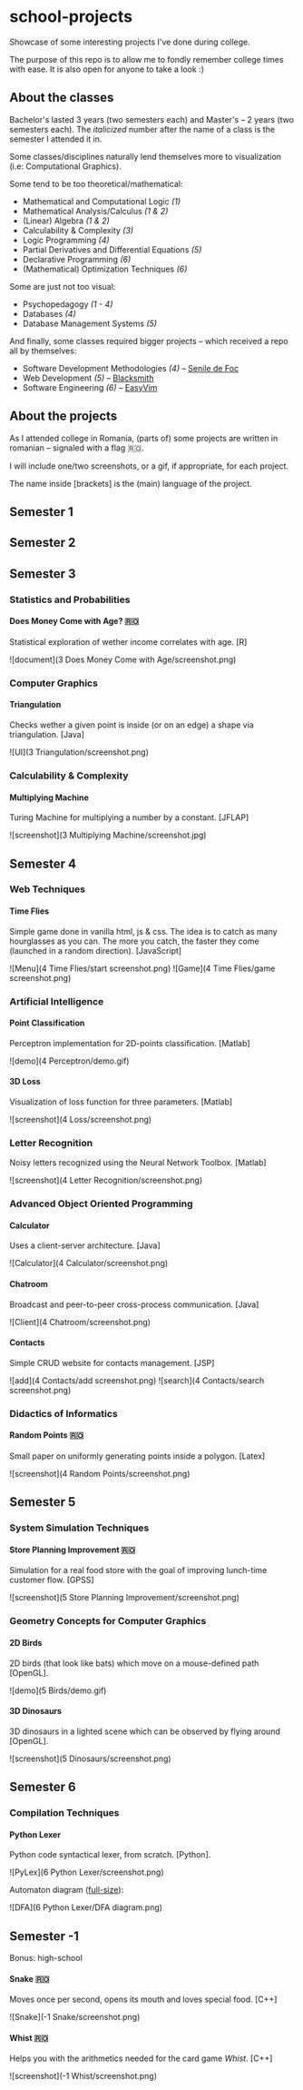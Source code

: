 # school-projects

Showcase of some interesting projects I've done during college.

The purpose of this repo is to allow me to fondly remember college times with ease. It is also open for anyone to take a look :)



## About the classes

Bachelor's lasted 3 years (two semesters each) and Master's – 2 years (two semesters each). The *italicized* number after the name of a class is the semester I attended it in.

Some classes/disciplines naturally lend themselves more to visualization (i.e: Computational Graphics).

Some tend to be too theoretical/mathematical:

* Mathematical and Computational Logic _(1)_
* Mathematical Analysis/Calculus _(1 & 2)_
* (Linear) Algebra _(1 & 2)_
* Calculability & Complexity *(3)*
* Logic Programming *(4)*
* Partial Derivatives and Differential Equations *(5)*
* Declarative Programming *(6)*
* (Mathematical) Optimization Techniques *(6)*

Some are just not too visual:

* Psychopedagogy *(1 - 4)*
* Databases *(4)*
* Database Management Systems *(5)*

And finally, some classes required bigger projects – which received a repo all by themselves:

* Software Development Methodologies *(4)* – [Senile de Foc](https://github.com/stefan1niculae/senile-de-foc)
* Web Development *(5)* – [Blacksmith](https://github.com/stefan1niculae/blacksmith)
* Software Engineering *(6)* – [EasyVim](https://github.com/stefan1niculae/easyVim)



## About the projects

As I attended college in Romania, (parts of) some projects are written in romanian – signaled with a flag  🇷🇴.

I will include one/two screenshots, or a gif, if appropriate, for each project.

The name inside [brackets] is the (main) language of the project.

## Semester 1

## Semester 2

## Semester 3

### Statistics and Probabilities

#### Does Money Come with Age? 🇷🇴

Statistical exploration of wether income correlates with age. [R]

 ![document](3 Does Money Come with Age/screenshot.png)

### Computer Graphics

#### Triangulation

Checks wether a given point is inside (or on an edge)  a shape via triangulation. [Java]

![UI](3 Triangulation/screenshot.png)

### Calculability & Complexity

#### Multiplying Machine

Turing Machine for multiplying a number by a constant. [JFLAP]

![screenshot](3 Multiplying Machine/screenshot.jpg)

## Semester 4

### Web Techniques

#### Time Flies

Simple game done in vanilla html, js & css. The idea is to catch as many hourglasses as you can. The more you catch, the faster they come (launched in a random direction). [JavaScript] 

![Menu](4 Time Flies/start screenshot.png)
![Game](4 Time Flies/game screenshot.png)

### Artificial Intelligence

#### Point Classification

Perceptron implementation for 2D-points classification. [Matlab]

![demo](4 Perceptron/demo.gif)

#### 3D Loss

Visualization of loss function for three parameters. [Matlab]

![screenshot](4 Loss/screenshot.png)

### Letter Recognition

Noisy letters recognized using the Neural Network Toolbox. [Matlab]

![screenshot](4 Letter Recognition/screenshot.png)

### Advanced Object Oriented Programming

#### Calculator

Uses a client-server architecture. [Java]

![Calculator](4 Calculator/screenshot.png)

#### Chatroom

Broadcast and peer-to-peer cross-process communication. [Java]

 ![Client](4 Chatroom/screenshot.png)

#### Contacts

Simple CRUD website for contacts management. [JSP]

![add](4 Contacts/add screenshot.png)
![search](4 Contacts/search screenshot.png)

### Didactics of Informatics

#### Random Points 🇷🇴

Small paper on uniformly generating points inside a polygon. [Latex]

![screenshot](4 Random Points/screenshot.png)

## Semester 5

### System Simulation Techniques

#### Store Planning Improvement 🇷🇴

Simulation for a real food store with the goal of improving lunch-time customer flow. [GPSS]

 ![screenshot](5 Store Planning Improvement/screenshot.png)

### Geometry Concepts for Computer Graphics

#### 2D Birds

2D birds (that look like bats) which move on a mouse-defined path [OpenGL].

![demo](5 Birds/demo.gif)



#### 3D Dinosaurs

3D dinosaurs in a lighted scene which can be observed by flying around [OpenGL].

![screenshot](5 Dinosaurs/screenshot.png)


## Semester 6

### Compilation Techniques

#### Python Lexer

Python code syntactical lexer, from scratch. [Python].

 ![PyLex](6 Python Lexer/screenshot.png)

Automaton diagram ([full-size](https://raw.githubusercontent.com/stefan1niculae/school-projects/master/Python%20Lexer/DFA%20diagram.png)):

![DFA](6 Python Lexer/DFA diagram.png)

## Semester -1

Bonus: high-school

#### Snake 🇷🇴

Moves once per second, opens its mouth and loves special food. [C++]

![Snake](-1 Snake/screenshot.png)



#### Whist 🇷🇴

 Helps you with the arithmetics needed for the card game _Whist_. [C++]

![screenshot](-1 Whist/screenshot.png)